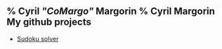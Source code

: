 % Cyril *"CoMargo"* Margorin
% Cyril Margorin
My github projects
------------------
* [Sudoku solver](https://github.com/comargo/sudoku-solver)
